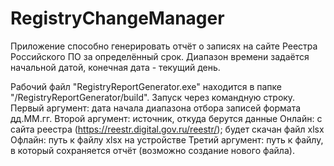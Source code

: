 # RegistryChangeManager

Приложение способно генерировать отчёт о записях на сайте Реестра Российского ПО за определённый срок.
Диапазон времени задаётся начальной датой, конечная дата - текущий день.

Рабочий файл "RegistryReportGenerator.exe" находится в папке "/RegistryReportGenerator/build".
Запуск через командную строку.
Первый аргумент: дата начала диапазона отбора записей формата дд.ММ.гг.
Второй аргумент: источник, откуда берутся данные
		Онлайн: с сайта реестра (https://reestr.digital.gov.ru/reestr/); будет скачан файл xlsx 
		Офлайн: путь к файлу xlsx на устройстве
Третий аргумент: путь к файлу, в который сохраняется отчёт (возможно создание нового файла).
